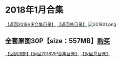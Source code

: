 # 2018年1月合集
[【返回2018VIP合集目录】](https://github.com/sxcool1024/WANIMAL/tree/master/2018%E5%B9%B4VIP%E4%BD%9C%E5%93%81%E5%90%88%E9%9B%86#2018%E5%B9%B4vip%E4%BD%9C%E5%93%81%E5%90%88%E9%9B%86360p568gb2018%E5%B9%B4%E5%90%88%E9%9B%86%E8%B4%AD%E4%B9%B0)
[【返回总目录】](https://github.com/sxcool1024/WANIMAL#wanimal%E5%8E%9F%E7%89%88%E4%BD%9C%E5%93%81%E5%90%88%E9%9B%86)
![201801.png](https://www.nsaimg.com/2020/04/02/5e85ac4bd6a43.png)
## 全套原图30P【size：557MB】[购买]()<br>
[【回到顶部】](#readme)[【返回2018VIP合集目录】](https://github.com/sxcool1024/WANIMAL/tree/master/2018%E5%B9%B4VIP%E4%BD%9C%E5%93%81%E5%90%88%E9%9B%86#2018%E5%B9%B4vip%E4%BD%9C%E5%93%81%E5%90%88%E9%9B%86360p568gb2018%E5%B9%B4%E5%90%88%E9%9B%86%E8%B4%AD%E4%B9%B0)
[【返回总目录】](https://github.com/sxcool1024/WANIMAL#wanimal%E5%8E%9F%E7%89%88%E4%BD%9C%E5%93%81%E5%90%88%E9%9B%86)

